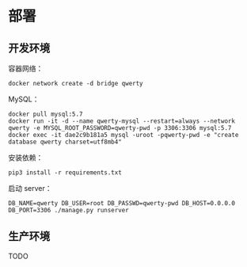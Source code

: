 # 部署

## 开发环境

容器网络：

    docker network create -d bridge qwerty

MySQL：

    docker pull mysql:5.7
    docker run -it -d --name qwerty-mysql --restart=always --network qwerty -e MYSQL_ROOT_PASSWORD=qwerty-pwd -p 3306:3306 mysql:5.7
    docker exec -it dae2c9b181a5 mysql -uroot -pqwerty-pwd -e "create database qwerty charset=utf8mb4"

安装依赖：

    pip3 install -r requirements.txt

启动 server：

    DB_NAME=qwerty DB_USER=root DB_PASSWD=qwerty-pwd DB_HOST=0.0.0.0 DB_PORT=3306 ./manage.py runserver

## 生产环境

TODO

